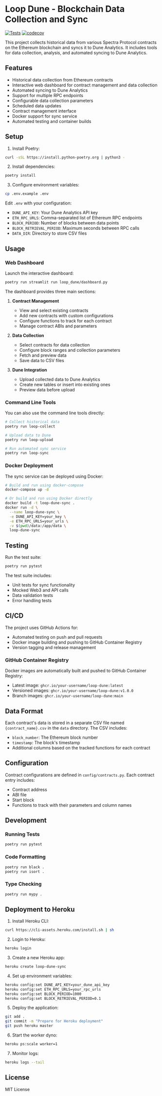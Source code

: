 # Loop Dune - Blockchain Data Collection and Sync

[![Tests](https://github.com/wardn/loop-dune/actions/workflows/test.yml/badge.svg)](https://github.com/wardn/loop-dune/actions/workflows/test.yml)
[![codecov](https://codecov.io/gh/wardn/loop-dune/branch/master/graph/badge.svg)](https://codecov.io/gh/wardn/loop-dune)

This project collects historical data from various Spectra Protocol contracts on the Ethereum blockchain and syncs it to Dune Analytics. It includes tools for data collection, analysis, and automated syncing to Dune Analytics.

## Features

- Historical data collection from Ethereum contracts
- Interactive web dashboard for contract management and data collection
- Automated syncing to Dune Analytics
- Support for multiple RPC endpoints
- Configurable data collection parameters
- Scheduled data updates
- Contract management interface
- Docker support for sync service
- Automated testing and container builds

## Setup

1. Install Poetry:
```bash
curl -sSL https://install.python-poetry.org | python3 -
```

2. Install dependencies:
```bash
poetry install
```

3. Configure environment variables:
```bash
cp .env.example .env
```
Edit `.env` with your configuration:
- `DUNE_API_KEY`: Your Dune Analytics API key
- `ETH_RPC_URLS`: Comma-separated list of Ethereum RPC endpoints
- `BLOCK_PERIOD`: Number of blocks between data points
- `BLOCK_RETRIEVAL_PERIOD`: Maximum seconds between RPC calls
- `DATA_DIR`: Directory to store CSV files

## Usage

### Web Dashboard
Launch the interactive dashboard:
```bash
poetry run streamlit run loop_dune/dashboard.py
```

The dashboard provides three main sections:

1. **Contract Management**
   - View and select existing contracts
   - Add new contracts with custom configurations
   - Configure functions to track for each contract
   - Manage contract ABIs and parameters

2. **Data Collection**
   - Select contracts for data collection
   - Configure block ranges and collection parameters
   - Fetch and preview data
   - Save data to CSV files

3. **Dune Integration**
   - Upload collected data to Dune Analytics
   - Create new tables or insert into existing ones
   - Preview data before upload

### Command Line Tools

You can also use the command line tools directly:

```bash
# Collect historical data
poetry run loop-collect

# Upload data to Dune
poetry run loop-upload

# Run automated sync service
poetry run loop-sync
```

### Docker Deployment

The sync service can be deployed using Docker:

```bash
# Build and run using docker-compose
docker-compose up -d

# Or build and run using Docker directly
docker build -t loop-dune-sync .
docker run -d \
  --name loop-dune-sync \
  -e DUNE_API_KEY=your_key \
  -e ETH_RPC_URLS=your_urls \
  -v $(pwd)/data:/app/data \
  loop-dune-sync
```

## Testing

Run the test suite:
```bash
poetry run pytest
```

The test suite includes:
- Unit tests for sync functionality
- Mocked Web3 and API calls
- Data validation tests
- Error handling tests

## CI/CD

The project uses GitHub Actions for:
- Automated testing on push and pull requests
- Docker image building and pushing to GitHub Container Registry
- Version tagging and release management

### GitHub Container Registry

Docker images are automatically built and pushed to GitHub Container Registry:
- Latest image: `ghcr.io/your-username/loop-dune:latest`
- Versioned images: `ghcr.io/your-username/loop-dune:v1.0.0`
- Branch images: `ghcr.io/your-username/loop-dune:main`

## Data Format

Each contract's data is stored in a separate CSV file named `{contract_name}.csv` in the `data` directory. The CSV includes:
- `block_number`: The Ethereum block number
- `timestamp`: The block's timestamp
- Additional columns based on the tracked functions for each contract

## Configuration

Contract configurations are defined in `config/contracts.py`. Each contract entry includes:
- Contract address
- ABI file
- Start block
- Functions to track with their parameters and column names

## Development

### Running Tests
```bash
poetry run pytest
```

### Code Formatting
```bash
poetry run black .
poetry run isort .
```

### Type Checking
```bash
poetry run mypy .
```

## Deployment to Heroku

1. Install Heroku CLI:
```bash
curl https://cli-assets.heroku.com/install.sh | sh
```

2. Login to Heroku:
```bash
heroku login
```

3. Create a new Heroku app:
```bash
heroku create loop-dune-sync
```

4. Set up environment variables:
```bash
heroku config:set DUNE_API_KEY=your_dune_api_key
heroku config:set ETH_RPC_URLS=your_rpc_urls
heroku config:set BLOCK_PERIOD=1000
heroku config:set BLOCK_RETRIEVAL_PERIOD=0.1
```

5. Deploy the application:
```bash
git add .
git commit -m "Prepare for Heroku deployment"
git push heroku master
```

6. Start the worker dyno:
```bash
heroku ps:scale worker=1
```

7. Monitor logs:
```bash
heroku logs --tail
```

## License

MIT License